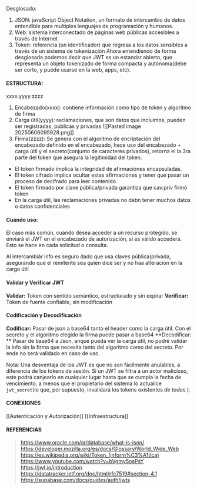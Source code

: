 
Desglosado:
1. JSON: javaScript Object Notation, un formato de intercambio de datos entendible para multiples lenguajes de programación y humanos.
2. Web:   sistema interconectado de páginas web públicas accesibles a través de Internet
3. Token: referencia (un identificador) que regresa a los datos sensibles a través de un sistema de tokenización
Ahora entendiendo de forma desglosada podemos decir que JWT es un estandar abierto, que representa un objeto tokenizado de forma compacta y autónoma(debe ser corto, y puede usarse en la web, apps, etc).
#### ESTRUCTURA:
xxxx.yyyy.zzzz
1. Encabezado(xxxx): contiene información como tipo de token y algoritmo de firma 
2. Carga útil(yyyy): reclamaciones, que son datos que incluimos, pueden ser registradas, públicas y privadas
![[Pasted image 20250606095928.png]]
3. Firma(zzzz): Se genera con el algoritmo de encriptación del encabezado definido en el encabezado, hace uso del encabezado + carga útil y el secreto(conjunto de caracteres privados), retorna el la 3ra parte del token que asegura la legitimidad del token.

* El token firmado implica la integridad de afirmaciónes encapsuladas.
* El token cifrado implica ocultar estas afirmaciones y tener que pasar un proceso de decifrado para leer contenido.
* El token firmado por clave pública/privada garantiza que cav.priv firmó token
* En la carga útil, las reclamaciones privadas no debn tener muchos datos o datos confidenciales
#### Cuándo uso:
El caso más común, cuando desea acceder a un recurso protegido, se enviará el JWT en el encabezado de autorización, si es válido accederá. Esto se hace en cada solicitud o consulta.

Al intercambiár info es seguro dado que usa claves pública(privada, asegurando que el remitente sea quien dice ser y no haa alteración en la carga útil

#### Validar y Verificar JWT

**Validar:** Token con sentido semántico, estructurado y sin expirar
**Verificar:** Token de fuente confiable, sin modificación

#### Codificación y Decodificación

**Codificar:** Pasar de json a base64 tanto el header como la carga útil. Con el secreto y el algoritmo elegido la firma puede pasar a base64
**Decodificar: ** Pasar de base64 a Json,  anque pueda ver la carga útil, no podré validar la info sin la firma que necesita tanto del algoritmo como del secreto. Por ende no será validado en caso de uso.

Nota: Una desventaja de los JWT es que no son fácilmente anulables, a diferencia de los tokens de sesión. Si un JWT se filtra a un actor malicioso, este podrá canjearlo en cualquier lugar hasta que se cumpla la fecha de vencimiento, a menos que el propietario del sistema lo actualice `jwt_secret`(lo que, por supuesto, invalidará los tokens existentes _de todos )._

#### CONEXIONES
[[Autenticación y Autorización]]
[[Infraestructura]]

#### REFERENCIAS

>https://www.oracle.com/ar/database/what-is-json/
>https://developer.mozilla.org/es/docs/Glossary/World_Wide_Web
>https://es.wikipedia.org/wiki/Token_(inform%C3%A1tica)
>https://www.youtube.com/watch?v=bVgmy5osPsY
>https://jwt.io/introduction
>https://datatracker.ietf.org/doc/html/rfc7519#section-4.1
>https://supabase.com/docs/guides/auth/jwts 